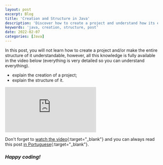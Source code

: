 ```yaml
---
layout: post
excerpt: Blog
title: 'Creation and Structure in Java'
description: 'Discover how to create a project and understand how its entire structure works in the Java programming language. Get answers to your questions with the theory and examples presented.'
keywords: 'java, creation, structure, post'
date: 2022-02-07
categories: [Java]
---
```


In this post, you will not learn how to create a project and/or make the entire structure of it understandable, however, all this knowledge is fully available in the video below (everything is very detailed so you can understand everything).

- explain the creation of a project;
- explain the structure of it.

<div class="video-container">
  <iframe src="https://www.youtube.com/embed/PEuAaqPyu2g" frameborder="0" allowfullscreen></iframe>
</div>

Don't forget to [watch the video](https://youtu.be/PEuAaqPyu2g){:target="\_blank"} and you can always read this post [in Portuguese](https://caffeinealgorithm.com/blog/criacao-e-estrutura-em-java/){:target="\_blank"}.

### _Happy coding!_
